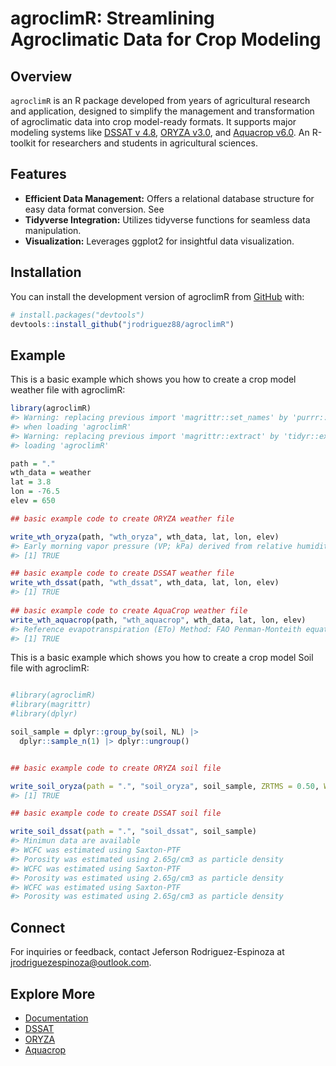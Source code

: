 
<!-- README.md is generated from README.Rmd. Please edit that file -->

# agroclimR: Streamlining Agroclimatic Data for Crop Modeling

<!-- badges: start -->
<!-- badges: end -->

## Overview

`agroclimR` is an R package developed from years of agricultural
research and application, designed to simplify the management and
transformation of agroclimatic data into crop model-ready formats. It
supports major modeling systems like [DSSAT v 4.8](https://dssat.net/),
[ORYZA v3.0](https://www.irri.org/oryza), and [Aquacrop
v6.0](https://www.fao.org/aquacrop/). An R-toolkit for researchers and
students in agricultural sciences.

## Features

- **Efficient Data Management:** Offers a relational database structure
  for easy data format conversion. See
- **Tidyverse Integration:** Utilizes tidyverse functions for seamless
  data manipulation.
- **Visualization:** Leverages ggplot2 for insightful data
  visualization.

## Installation

You can install the development version of agroclimR from
[GitHub](https://github.com/jrodriguez88/agroclimR) with:

``` r
# install.packages("devtools")
devtools::install_github("jrodriguez88/agroclimR")
```

## Example

This is a basic example which shows you how to create a crop model
weather file with agroclimR:

``` r
library(agroclimR)
#> Warning: replacing previous import 'magrittr::set_names' by 'purrr::set_names'
#> when loading 'agroclimR'
#> Warning: replacing previous import 'magrittr::extract' by 'tidyr::extract' when
#> loading 'agroclimR'

path = "."
wth_data = weather
lat = 3.8
lon = -76.5
elev = 650

## basic example code to create ORYZA weather file

write_wth_oryza(path, "wth_oryza", wth_data, lat, lon, elev)
#> Early morning vapor pressure (VP; kPa) derived from relative humidity data
#> [1] TRUE

## basic example code to create DSSAT weather file
write_wth_dssat(path, "wth_dssat", wth_data, lat, lon, elev)
#> [1] TRUE
 
## basic example code to create AquaCrop weather file  
write_wth_aquacrop(path, "wth_aquacrop", wth_data, lat, lon, elev)
#> Reference evapotranspiration (ETo) Method: FAO Penman-Monteith equation
#> [1] TRUE
```

This is a basic example which shows you how to create a crop model Soil
file with agroclimR:

``` r

#library(agroclimR)
#library(magrittr)
#library(dplyr)

soil_sample = dplyr::group_by(soil, NL) |> 
  dplyr::sample_n(1) |> dplyr::ungroup()


## basic example code to create ORYZA soil file

write_soil_oryza(path = ".", "soil_oryza", soil_sample, ZRTMS = 0.50, WL0I = 0, WCLI = 'FC' , RIWCLI = 'NO', SATAV = 20)
#> [1] TRUE

## basic example code to create DSSAT soil file

write_soil_dssat(path = ".", "soil_dssat", soil_sample)
#> Minimun data are available
#> WCFC was estimated using Saxton-PTF
#> Porosity was estimated using 2.65g/cm3 as particle density
#> WCFC was estimated using Saxton-PTF
#> Porosity was estimated using 2.65g/cm3 as particle density
#> WCFC was estimated using Saxton-PTF
#> Porosity was estimated using 2.65g/cm3 as particle density
```

## Connect

For inquiries or feedback, contact Jeferson Rodriguez-Espinoza at
<jrodriguezespinoza@outlook.com>.

## Explore More

- [Documentation](https://jrodriguez88.github.io/agroclimR/)
- [DSSAT](https://dssat.net/)
- [ORYZA](https://www.irri.org/oryza)
- [Aquacrop](https://www.fao.org/aquacrop/)
